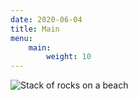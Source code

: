 ```yaml
---
date: 2020-06-04
title: Main
menu:
    main:
        weight: 10
---
```



![Stack of rocks on a beach](/image/rocks.jpg)
